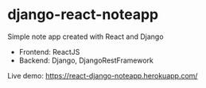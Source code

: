 # django-react-noteapp
Simple note app created with React and Django

- Frontend: ReactJS
- Backend: Django, DjangoRestFramework

Live demo: https://react-django-noteapp.herokuapp.com/
